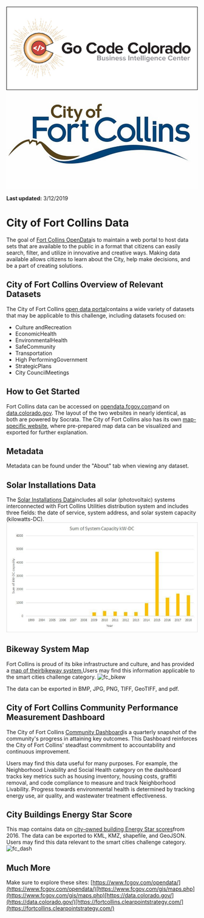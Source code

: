 ![gcc_logo_2019](https://github.com/GoCodeColorado/GoCodeColorado-kbase-public/blob/master/2020_Resources/Data/images/gcc_logo_2019.png)
![fc_logo](https://github.com/GoCodeColorado/GoCodeColorado-kbase-public/blob/master/2020_Resources/Data/images/fc_logo.png)

**Last updated:** 3/12/2019

# City of Fort Collins Data

The goal of [Fort Collins OpenData](https://www.fcgov.com/opendata/)is to maintain a web portal to host data sets that are available to the public in a format that citizens can easily search, filter, and utilize in innovative and creative ways. Making data available allows citizens to learn about the City, help make decisions, and be a part of creating solutions.

## City of Fort Collins Overview of Relevant Datasets

The City of Fort Collins [open data portal](https://opendata.fcgov.com/)contains a wide variety of datasets that may be applicable to this challenge, including datasets focused on:

- Culture andRecreation
- EconomicHealth
- EnvironmentalHealth
- SafeCommunity
- Transportation
- High PerformingGovernment
- StrategicPlans
- City CouncilMeetings

## How to Get Started

Fort Collins data can be accessed on [opendata.fcgov.com](https://opendata.fcgov.com/)and on [data.colorado.gov](https://data.colorado.gov/browse?federation_filter=1999). The layout of the two websites in nearly identical, as both are powered by Socrata. The City of Fort Collins also has its own [map-specific website](https://gisweb.fcgov.com/HTML5Viewer/Index.html?viewer=FCMaps), where pre-prepared map data can be visualized and exported for further explanation.

## Metadata

Metadata can be found under the &quot;About&quot; tab when viewing any dataset.



## Solar Installations Data

The [Solar Installations Data](https://opendata.fcgov.com/Environmental-Health/Solar-Installations/3ku5-x4k9)includes all solar (photovoltaic) systems interconnected with Fort Collins Utilities distribution system and includes three fields: the date of service, system address, and solar system capacity (kilowatts-DC).
![fc_solar](https://github.com/GoCodeColorado/GoCodeColorado-kbase-public/blob/master/2020_Resources/Data/images/fc_solar.jpg)


## Bikeway System Map

Fort Collins is proud of its bike infrastructure and culture, and has provided a [map of their](https://gisweb.fcgov.com/HTML5Viewer/Index.html?Viewer=FCMaps&amp;amp;layerTheme=Bikeway%20System)[bikeway system.](https://gisweb.fcgov.com/HTML5Viewer/Index.html?Viewer=FCMaps&amp;amp;layerTheme=Bikeway%20System)Users may find this information applicable to the smart cities challenge category.
![fc_bikew](https://github.com/GoCodeColorado/GoCodeColorado-kbase-public/blob/master/2020_Resources/Data/images/fc_bikew.png)

The data can be exported in BMP, JPG, PNG, TIFF, GeoTIFF, and pdf.



## City of Fort Collins Community Performance Measurement Dashboard


The City of Fort Collins [Community Dashboard](http://fortcollins.clearpointstrategy.com/)is a quarterly snapshot of the community&#39;s progress in attaining key outcomes. This Dashboard reinforces the City of Fort Collins&#39; steadfast commitment to accountability and continuous improvement.

Users may find this data useful for many purposes. For example, the Neighborhood Livability and Social Health category on the dashboard tracks key metrics such as housing inventory, housing costs, graffiti removal, and code compliance to measure and track Neighborhood Livability. Progress towards environmental health is determined by tracking energy use, air quality, and wastewater treatment effectiveness.

## City Buildings Energy Star Score

This map contains data on [city-owned building Energy Star scores](https://opendata.fcgov.com/High-Performing-Government/City-Buildings-Energy-Star-Score/2x5v-i6zb)from 2016. The data can be exported to KML, KMZ, shapefile, and GeoJSON. Users may find this data relevant to the smart cities challenge category.
![fc_dash](https://github.com/GoCodeColorado/GoCodeColorado-kbase-public/blob/master/2020_Resources/Data/images/fc_dash.png)


## Much More

Make sure to explore these sites: [https://www.fcgov.com/opendata/](https://www.fcgov.com/opendata/)[https://www.fcgov.com/gis/maps.php](https://www.fcgov.com/gis/maps.php)[https://data.colorado.gov/](https://data.colorado.gov/)[https://fortcollins.clearpointstrategy.com/](https://fortcollins.clearpointstrategy.com/)